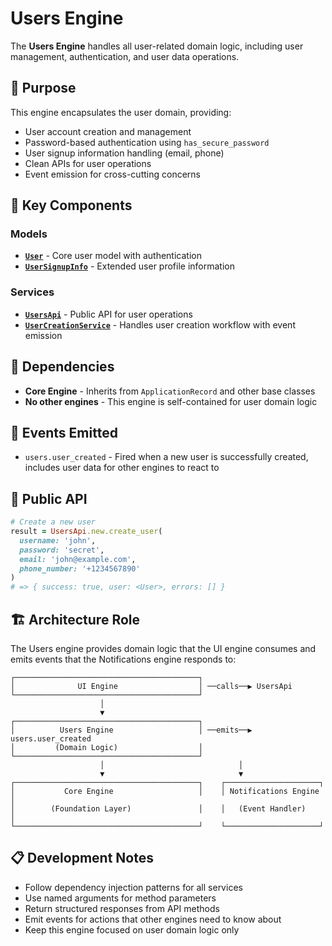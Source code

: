 # Users Engine

The **Users Engine** handles all user-related domain logic, including user management, authentication, and user data operations.

## 🎯 Purpose

This engine encapsulates the user domain, providing:
- User account creation and management
- Password-based authentication using `has_secure_password`
- User signup information handling (email, phone)
- Clean APIs for user operations
- Event emission for cross-cutting concerns

## 📁 Key Components

### Models
- **[`User`](app/models/user.rb)** - Core user model with authentication
- **[`UserSignupInfo`](app/models/user_signup_info.rb)** - Extended user profile information

### Services
- **[`UsersApi`](app/services/users_api.rb)** - Public API for user operations
- **[`UserCreationService`](app/services/user_creation_service.rb)** - Handles user creation workflow with event emission

## 🔗 Dependencies

- **Core Engine** - Inherits from `ApplicationRecord` and other base classes
- **No other engines** - This engine is self-contained for user domain logic

## 📡 Events Emitted

- `users.user_created` - Fired when a new user is successfully created, includes user data for other engines to react to

## 🔌 Public API

```ruby
# Create a new user
result = UsersApi.new.create_user(
  username: 'john',
  password: 'secret',
  email: 'john@example.com',
  phone_number: '+1234567890'
)
# => { success: true, user: <User>, errors: [] }
```

## 🏗️ Architecture Role

The Users engine provides domain logic that the UI engine consumes and emits events that the Notifications engine responds to:

```
┌─────────────────────────────────────────┐
│              UI Engine                  │ ──calls──▶ UsersApi
└─────────────────────────────────────────┘
                    │
                    ▼
┌─────────────────────────────────────────┐
│          Users Engine                   │ ──emits──▶ users.user_created
│         (Domain Logic)                  │
└─────────────────────────────────────────┘
                    │                              │
                    ▼                              ▼
┌─────────────────────────────────────────┐    ┌─────────────────────┐
│           Core Engine                   │    │ Notifications Engine │
│        (Foundation Layer)               │    │   (Event Handler)    │
└─────────────────────────────────────────┘    └─────────────────────┘
```

## 📋 Development Notes

- Follow dependency injection patterns for all services
- Use named arguments for method parameters
- Return structured responses from API methods
- Emit events for actions that other engines need to know about
- Keep this engine focused on user domain logic only
